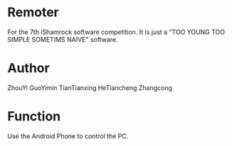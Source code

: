 Remoter
=
For the 7th iShamrock software competition.
It is just a "TOO YOUNG TOO SIMPLE SOMETIMS NAIVE" software.

Author
=
ZhouYi GuoYimin TianTianxing HeTiancheng Zhangcong

Function
=
Use the Android Phone to control the PC.


